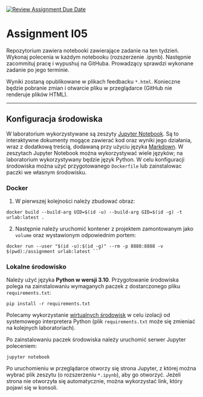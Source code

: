 [![Review Assignment Due Date](https://classroom.github.com/assets/deadline-readme-button-24ddc0f5d75046c5622901739e7c5dd533143b0c8e959d652212380cedb1ea36.svg)](https://classroom.github.com/a/usPehoIu)
# Assignment l05

Repozytorium zawiera notebooki zawierające zadanie na ten tydzień. Wykonaj polecenia w każdym notebooku (rozszerzenie .ipynb). Następnie zacommituj pracę i wypushuj na GitHuba. Prowadzący sprawdzi wykonane zadanie po jego terminie.


Wyniki zostaną opublikowane w plikach feedbacku `*.html`. Konieczne będzie pobranie zmian i otwarcie pliku w przeglądarce (GitHub nie renderuje plików HTML).

----

## Konfiguracja środowiska
W laboratorium wykorzystywane są zeszyty [Jupyter Notebook](https://jupyter.org/). Są to interaktywne dokumenty mogące zawierać kod oraz wyniki jego działania, wraz z dodatkową treścią, dodawaną przy użyciu języka [Markdown](https://www.markdownguide.org/). W zeszytach Jupyter Notebook można wykorzystywać wiele języków; na laboratorium wykorzystywany będzie język Python.
W celu konfiguracji środowiska można użyć przygotowanego `Dockerfile` lub zainstalowac paczki we własnym środowisku.
### Docker
1. W pierwszej kolejności należy zbudować obraz:
```console
docker build --build-arg UID=$(id -u) --build-arg GID=$(id -g) -t urlab:latest .
```

2. Następnie należy uruchomić kontener z projektem zamontowanym jako `volume` oraz wystawionym odpowiednim portem:
```console
docker run --user "$(id -u):$(id -g)" --rm -p 8888:8888 -v $(pwd):/assignment urlab:latest ```
```

### Lokalne środowisko
Należy użyć języka **Python w wersji 3.10**.
Przygotowanie środowiska polega na zainstalowaniu wymaganych paczek z dostarczonego pliku `requirements.txt`:

```console
pip install -r requirements.txt
```

Polecamy wykorzystanie [wirtualnych środowisk](https://packaging.python.org/guides/installing-using-pip-and-virtual-environments/) w celu izolacji od systemowego interpretera Python (plik `requirements.txt` może się zmieniać na kolejnych laboratoriach).

Po zainstalowaniu paczek środowiska należy uruchomić serwer Jupyter poleceniem:

```console
jupyter notebook
```

Po uruchomieniu w przeglądarce otworzy się strona Jupyter, z której można wybrać plik zeszytu (o rozszerzeniu `*.ipynb`), aby go otworzyć. Jeżeli strona nie otworzyła się automatycznie, można wykorzystać link, który pojawi się w konsoli.
